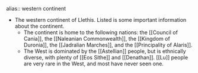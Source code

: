 alias:: western continent

- The western continent of Llethis. Listed is some important information about the continent.
	- The continent is home to the following nations: the [[Council of Cania]], the [[Naleanian Commonwealth]], the [[Kingdom of Duronia]], the [[Jadralian Marches]], and the [[Principality of Alaris]].
	- The West is dominated by the [[Astellian]] people, but is ethnically diverse, with plenty of [[Eos Sithe]] and [[Denathan]]. [[Lu]] people are very rare in the West, and most have never seen one.